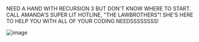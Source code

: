 NEED A HAND WITH RECURSION 3 BUT DON'T KNOW WHERE TO START. CALL AMANDA'S SUPER LIT HOTLINE, "THE LAWBROTHERS"! SHE'S HERE TO HELP YOU WITH ALL OF YOUR CODING NEEDSSSSSSSS!

![image](https://github.com/PrestonChengAPCSA/recursion3/assets/143027975/0e2937ac-1e99-4dfd-a8d5-f5521c49bcbb)

